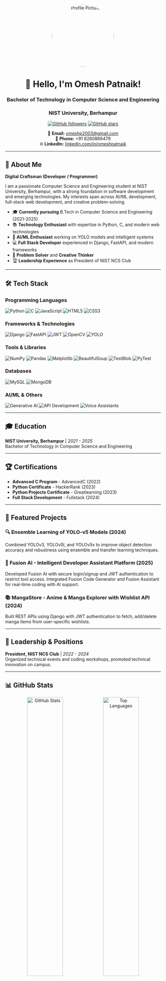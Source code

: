 
<div align="center">
  <img src="/lovable-uploads/c8090ce5-1a00-4fbc-a680-69de34214495.png" alt="Profile Picture" width="200" height="200" style="border-radius: 50%; object-fit: cover;">
</div>

<div align="center">
  
# 👋 Hello, I'm Omesh Patnaik!
### Bachelor of Technology in Computer Science and Engineering
### NIST University, Berhampur

[![GitHub followers](https://img.shields.io/github/followers/omeshpatnaik?label=Followers&style=social)](https://github.com/omeshpatnaik)
[![GitHub stars](https://img.shields.io/github/stars/omeshpatnaik?label=Stars&style=social)](https://github.com/omeshpatnaik)

📧 **Email:** [omeshp2003@gmail.com](mailto:omeshp2003@gmail.com)  
📱 **Phone:** +91 8260866479  
🌐 **LinkedIn:** [linkedin.com/in/omeshpatnaik](https://linkedin.com/in/omeshpatnaik)

</div>

---

## 🚀 About Me

**Digital Craftsman (Developer / Programmer)**

I am a passionate Computer Science and Engineering student at NIST University, Berhampur, with a strong foundation in software development and emerging technologies. My interests span across AI/ML development, full-stack web development, and creative problem-solving.

- 🎓 **Currently pursuing** B.Tech in Computer Science and Engineering (2021-2025)
- 📚 **Technology Enthusiast** with expertise in Python, C, and modern web technologies
- 🤖 **AI/ML Enthusiast** working on YOLO models and intelligent systems
- 💻 **Full Stack Developer** experienced in Django, FastAPI, and modern frameworks
- 🎯 **Problem Solver** and **Creative Thinker**
- 🏆 **Leadership Experience** as President of NIST NCS Club

---

## 🛠️ Tech Stack

### Programming Languages
![Python](https://img.shields.io/badge/-Python-3776AB?style=flat-square&logo=python&logoColor=white)
![C](https://img.shields.io/badge/-C-A8B9CC?style=flat-square&logo=c&logoColor=black)
![JavaScript](https://img.shields.io/badge/-JavaScript-F7DF1E?style=flat-square&logo=javascript&logoColor=black)
![HTML5](https://img.shields.io/badge/-HTML5-E34F26?style=flat-square&logo=html5&logoColor=white)
![CSS3](https://img.shields.io/badge/-CSS3-1572B6?style=flat-square&logo=css3&logoColor=white)

### Frameworks & Technologies
![Django](https://img.shields.io/badge/-Django-092E20?style=flat-square&logo=django&logoColor=white)
![FastAPI](https://img.shields.io/badge/-FastAPI-009688?style=flat-square&logo=fastapi&logoColor=white)
![JWT](https://img.shields.io/badge/-JWT-000000?style=flat-square&logo=json-web-tokens&logoColor=white)
![OpenCV](https://img.shields.io/badge/-OpenCV-5C3EE8?style=flat-square&logo=opencv&logoColor=white)
![YOLO](https://img.shields.io/badge/-YOLO-00FFFF?style=flat-square&logo=yolo&logoColor=black)

### Tools & Libraries
![NumPy](https://img.shields.io/badge/-NumPy-013243?style=flat-square&logo=numpy&logoColor=white)
![Pandas](https://img.shields.io/badge/-Pandas-150458?style=flat-square&logo=pandas&logoColor=white)
![Matplotlib](https://img.shields.io/badge/-Matplotlib-11557c?style=flat-square&logo=matplotlib&logoColor=white)
![BeautifulSoup](https://img.shields.io/badge/-BeautifulSoup-43B02A?style=flat-square&logo=beautifulsoup&logoColor=white)
![TestBlob](https://img.shields.io/badge/-TestBlob-FF6B6B?style=flat-square&logo=testblob&logoColor=white)
![PyTest](https://img.shields.io/badge/-PyTest-0A9EDC?style=flat-square&logo=pytest&logoColor=white)

### Databases
![MySQL](https://img.shields.io/badge/-MySQL-4479A1?style=flat-square&logo=mysql&logoColor=white)
![MongoDB](https://img.shields.io/badge/-MongoDB-47A248?style=flat-square&logo=mongodb&logoColor=white)

### AI/ML & Others
![Generative AI](https://img.shields.io/badge/-Generative%20AI-FF6F00?style=flat-square&logo=ai&logoColor=white)
![API Development](https://img.shields.io/badge/-API%20Development-009688?style=flat-square&logo=api&logoColor=white)
![Voice Assistants](https://img.shields.io/badge/-Voice%20Assistants-4285F4?style=flat-square&logo=google-assistant&logoColor=white)

---

## 🎓 Education

**NIST University, Berhampur** | *2021 - 2025*  
Bachelor of Technology in Computer Science and Engineering

---

## 🏆 Certifications

- **Advanced C Program** - AdvancedC (2022)
- **Python Certificate** - HackerRank (2023)
- **Python Projects Certificate** - Greatlearning (2023)
- **Full Stack Development** - Fullstack (2024)

---

## 🚀 Featured Projects

### 🔍 Ensemble Learning of YOLO-v5 Models (2024)
Combined YOLOv3, YOLOv5l, and YOLOv5x to improve object detection accuracy and robustness using ensemble and transfer learning techniques.

### 🤖 Fusion AI - Intelligent Developer Assistant Platform (2025)
Developed Fusion AI with secure login/signup and JWT authentication to restrict tool access. Integrated Fusion Code Generator and Fusion Assistant for real-time coding with AI support.

### 📚 MangaStore - Anime & Manga Explorer with Wishlist API (2024)
Built REST APIs using Django with JWT authentication to fetch, add/delete manga items from user-specific wishlists.

---

## 💼 Leadership & Positions

**President, NIST NCS Club** | *2022 - 2024*  
Organized technical events and coding workshops, promoted technical innovation on campus.

---

## 📊 GitHub Stats

<div align="center">
  <img src="https://github-readme-stats.vercel.app/api?username=omeshpatnaik&show_icons=true&theme=radical&hide_border=true" alt="GitHub Stats" width="48%" />
  <img src="https://github-readme-stats.vercel.app/api/top-langs/?username=omeshpatnaik&layout=compact&theme=radical&hide_border=true" alt="Top Languages" width="48%" />
</div>

<div align="center">
  <img src="https://github-readme-streak-stats.herokuapp.com/?user=omeshpatnaik&theme=radical&hide_border=true" alt="GitHub Streak" width="60%" />
</div>

---

## 🏆 GitHub Trophies

<div align="center">
  <img src="https://github-profile-trophy.vercel.app/?username=omeshpatnaik&theme=radical&no-frame=true&margin-w=15&margin-h=15&column=7" alt="GitHub Trophies" />
</div>

---

## 📈 Activity Graph

<div align="center">
  <img src="https://github-readme-activity-graph.vercel.app/graph?username=omeshpatnaik&theme=react-dark&hide_border=true" alt="Activity Graph" />
</div>

---

## 🌟 Featured Repositories

<div align="center">
  
[![Readme Card](https://github-readme-stats.vercel.app/api/pin/?username=omeshpatnaik&repo=fusion-ai&theme=radical&hide_border=true)](https://github.com/omeshpatnaik/fusion-ai)
[![Readme Card](https://github-readme-stats.vercel.app/api/pin/?username=omeshpatnaik&repo=yolo-ensemble&theme=radical&hide_border=true)](https://github.com/omeshpatnaik/yolo-ensemble)

</div>

---

## 💬 Let's Connect

<div align="center">
  
[![LinkedIn](https://img.shields.io/badge/-LinkedIn-0077B5?style=for-the-badge&logo=linkedin&logoColor=white)](https://linkedin.com/in/omeshpatnaik)
[![Email](https://img.shields.io/badge/-Email-D14836?style=for-the-badge&logo=gmail&logoColor=white)](mailto:omeshp2003@gmail.com)
[![GitHub](https://img.shields.io/badge/-GitHub-181717?style=for-the-badge&logo=github&logoColor=white)](https://github.com/omeshpatnaik)

</div>

---

## 🎯 Interests

- **Technology Enthusiast** - Always exploring new technologies and frameworks
- **Problem Solver** - Passionate about algorithmic challenges and optimization
- **Anime and Manga Fan** - Avid consumer of Japanese culture and entertainment
- **Creative Thinker** - Enjoys brainstorming innovative solutions to complex problems

---

<div align="center">
  
### 🔥 Profile Views
![Profile Views](https://komarev.com/ghpvc/?username=omeshpatnaik&color=blueviolet&style=flat-square&label=Profile+Views)

### ⚡ Fun Fact
*"The best way to predict the future is to create it."* – Peter Drucker

</div>

---

<div align="center">
  <img src="https://readme-typing-svg.herokuapp.com?font=Fira+Code&pause=1000&color=9745F5&center=true&vCenter=true&width=435&lines=Thanks+for+visiting+my+profile!;Let's+build+something+amazing+together!;Always+learning%2C+always+growing!" alt="Typing SVG" />
</div>
